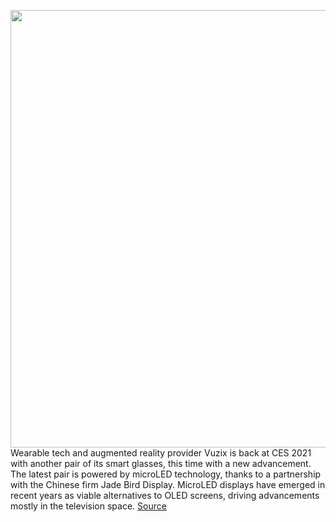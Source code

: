 <img src='https://cdn.vox-cdn.com/thumbor/HSxY3ydVJdORAKpUX65T34F4ww4=/0x0:1894x1064/1200x0/filters:focal(0x0:1894x1064):no_upscale()/cdn.vox-cdn.com/uploads/chorus_asset/file/22228701/Screen_Shot_2021_01_11_at_4.32.18_PM.png' width='700px' /><br/>
Wearable tech and augmented reality provider Vuzix is back at CES 2021 with another pair of its smart glasses, this time with a new advancement. The latest pair is powered by microLED technology, thanks to a partnership with the Chinese firm Jade Bird Display. MicroLED displays have emerged in recent years as viable alternatives to OLED screens, driving advancements mostly in the television space.
<a href='https://www.theverge.com/2021/1/11/22225605/vuzix-microled-smart-glasses-next-gen-ar-heads-up-display-ces-2021'> Source <a/>